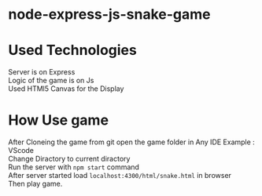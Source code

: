 # node-express-js-snake-game

# Used Technologies

Server is on Express<br/>
Logic of the game is on Js<br/> 
Used HTMl5 Canvas for the Display

# How Use game
After Cloneing the game from git open the game folder in Any IDE Example : VScode<br/>
Change Diractory to current diractory<br/>
Run the server with  `npm start` command<br/>
After server started load `localhost:4300/html/snake.html` in browser<br/>
Then play game.







